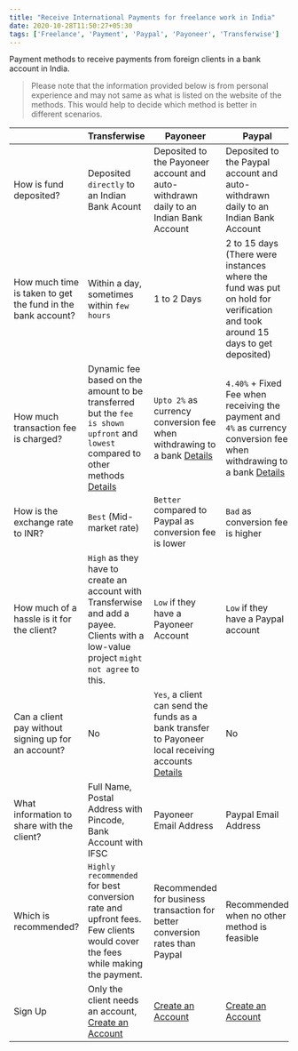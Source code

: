 ```yaml
---
title: "Receive International Payments for freelance work in India"
date: 2020-10-28T11:50:27+05:30
tags: ['Freelance', 'Payment', 'Paypal', 'Payoneer', 'Transferwise']
---
```


Payment methods to receive payments from foreign clients in a bank account in India.

> Please note that the information provided below is from personal experience and may not same as what is listed on the website of the methods. This would help to decide which method is better in different scenarios.

| | Transferwise | Payoneer | Paypal |
| --- | --- | --- | --- |
| How is fund deposited? | Deposited `directly` to an Indian Bank Acount| Deposited to the Payoneer account and auto-withdrawn daily to an Indian Bank Account | Deposited to the Paypal account and auto-withdrawn daily to an Indian Bank Account |
| How much time is taken to get the fund in the bank account? | Within a day, sometimes within `few hours` | 1 to 2 Days | 2 to 15 days (There were instances where the fund was put on hold for verification and took around 15 days to get deposited) |
| How much transaction fee is charged? | Dynamic fee based on the amount to be transferred but the `fee is shown upfront` and `lowest` compared to other methods  [Details](https://transferwise.com/help/articles/2522717/fees-for-sending-money) | `Upto 2%` as currency conversion fee when withdrawing to a bank [Details](https://www.payoneer.com/about/fees/) | `4.40%` + Fixed Fee when receiving the payment and `4%` as currency conversion fee when withdrawing to a bank [Details](https://www.paypal.com/in/webapps/mpp/merchant-fees) |
| How is the exchange rate to INR? | `Best` (Mid-market rate) | `Better` compared to Paypal as conversion fee is lower | `Bad` as conversion fee is higher |
| How much of a hassle is it for the client? | `High` as they have to create an account with Transferwise and add a payee. Clients with a low-value project `might not agree` to this.  | `Low` if they have a Payoneer Account | `Low` if they have a Paypal account |
| Can a client pay without signing up for an account? | No | `Yes`, a client can send the funds as a bank transfer to Payoneer local receiving accounts [Details](https://www.payoneer.com/solutions/global-payment-service/) | No |
| What information to share with the client? | Full Name, Postal Address with Pincode, Bank Account with IFSC | Payoneer Email Address | Paypal Email Address |
| Which is recommended? | `Highly recommended` for best conversion rate and upfront fees. Few clients would cover the fees while making the payment. | Recommended for business transaction for better conversion rates than Paypal | Recommended when no other method is feasible |
| Sign Up | Only the client needs an account, [Create an Account](https://transferwise.prf.hn/l/K9elZnL) | [Create an Account](http://share.payoneer.com/nav/v5CqoAaBZxefM8qZvxOiFR8Nvw9o8VEUczhFfTrw9vEEKkcEsWmbic15QF5gMDmYcBqw_L4hrrdl4ujHnavZmQ2) | [Create an Account](https://www.paypal.com/in/webapps/mpp/account-selection?refBy=9HPdLB1oQk1603865477380) | 